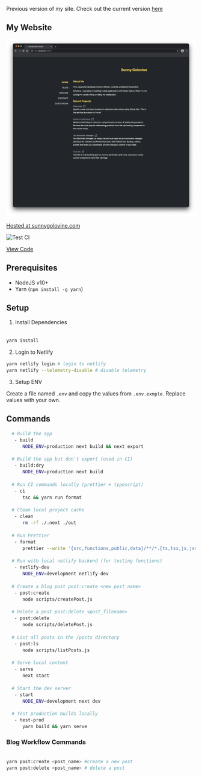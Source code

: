 Previous version of my site. Check out the current version [here](https://github.com/sgolovine/sunnygolovine.com)

## My Website

![screenshot](./screenshot.png)

[Hosted at sunnygolovine.com](https://sunnygolovine.com)

![Test CI](https://github.com/sgolovine/sunnygolovine.com/workflows/Test%20CI/badge.svg)

[View Code](https://github1s.com/sgolovine/sunnygolovine.com)

## Prerequisites

- NodeJS v10+
- Yarn (`npm install -g yarn`)

## Setup

1. Install Dependencies

```bash

yarn install

```

2. Login to Netlify

```bash
yarn netlify login # login to netlify
yarn netlify --telemetry-disable # disable telemetry

```

3. Setup ENV

Create a file named `.env` and copy the values from `.env.exmple`. Replace values with your own.

## Commands

```bash
  # Build the app
   - build
      NODE_ENV=production next build && next export

  # Build the app but don't export (used in CI)
   - build:dry
      NODE_ENV=production next build

  # Run CI commands locally (prettier + typescript)
   - ci
      tsc && yarn run format

  # Clean local project cache
   - clean
      rm -rf ./.next ./out

  # Run Prettier
   - format
      prettier --write '{src,functions,public,data}/**/*.{ts,tsx,js,json}'

  # Run with local netlify backend (for testing functions)
   - netlify-dev
      NODE_ENV=development netlify dev

  # Create a blog post post:create <new_post_name>
   - post:create
      node scripts/createPost.js

  # Delete a post post:delete <post_filename>
   - post:delete
      node scripts/deletePost.js

  # List all posts in the /posts directory
   - post:ls
      node scripts/listPosts.js

  # Serve local content
   - serve
      next start

  # Start the dev server
   - start
      NODE_ENV=development next dev

  # Test production builds locally
   - test-prod
      yarn build && yarn serve

```

### Blog Workflow Commands

```bash

yarn post:create <post_name> #create a new post
yarn post:delete <post_name> # delete a post

```
